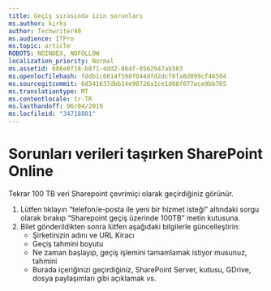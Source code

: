```yaml
---
title: Geçiş sırasında izin sorunları
ms.author: kirks
author: Techwriter40
ms.audience: ITPro
ms.topic: article
ROBOTS: NOINDEX, NOFOLLOW
localization_priority: Normal
ms.assetid: 686e8f18-b871-4dd2-864f-8562947ab583
ms.openlocfilehash: fddb1c6814f598f044dfd2dcf8fa8d899cf46504
ms.sourcegitcommit: 6d341637dbb14e90726a1ce1d68f077ace9bb765
ms.translationtype: MT
ms.contentlocale: tr-TR
ms.lasthandoff: 06/04/2019
ms.locfileid: "34718801"
---
```

# <a name="issues-while-migrating-data-to-sharepoint-online"></a>Sorunları verileri taşırken SharePoint Online

<p>Tekrar 100 TB veri Sharepoint çevrimiçi olarak geçirdiğiniz görünür.</p> <ol> <li>Lütfen tıklayın &ldquo;telefon/e-posta ile yeni bir hizmet isteği&rdquo; altındaki sorgu olarak bırakıp &ldquo;Sharepoint geçiş üzerinde 100TB&rdquo; metin kutusuna.</li> <li>Bilet gönderildikten sonra lütfen aşağıdaki bilgilerle güncelleştirin: <ul> <li>Şirketinizin adını ve URL Kiracı</li> <li>Geçiş tahmini boyutu</li> <li>Ne zaman başlayıp, geçiş işlemini tamamlamak istiyor musunuz, tahmini</li> <li>Burada içeriğinizi geçirdiğiniz, SharePoint Server, kutusu, GDrive, dosya paylaşımları gibi açıklamak vs.</li> </ul> </li> </ol>


  

